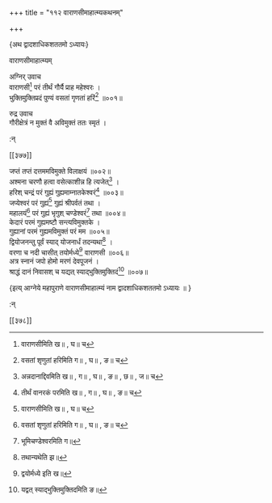 +++
title = "११२ वाराणसीमाहात्म्यकथनम्"

+++

\{अथ द्वादशाधिकशततमो ऽध्यायः\}

वाराणसीमाहात्म्यम्  
    
अग्निर् उवाच  
वाराणसी[^३] परं तीर्थं गौर्यै प्राह महेश्वरः   ।  
भुक्तिमुक्तिप्रदं पुण्यं वसतां गृणतां हरिं[^४]   ॥००१॥  
    
रुद्र उवाच  
गौरीक्षेत्रं न मुक्तं वै अविमुक्तं ततः स्मृतं   ।  
    
:न्  
[^१]: अन्नदानाद्दिवमिति ख॥ , ग॥ , घ॥ , ङ॥ , छ॥ , ज॥ च  
    
[^२]: तीर्थं वानरकं परमिति ख॥ , ग॥ , घ॥ , ङ॥ च  
    
[^३]: वाराणसीमिति ख॥ , घ॥ च  
    
[^४]: वसतां शृणुतां हरिमिति ग॥ , घ॥ , ङ॥ च  

[[३७७]]
    
जप्तं तप्तं दत्तममविमुक्ते विलाक्षयं ॥००२॥  
अश्मना चरणौ हत्वा वसेत्काशीन्न हि त्यजेत्[^१] ।  
हरिश् चन्द्रं परं गुह्यं गुह्यमाम्नातकेश्वरं[^२]   ॥००३॥  
जप्येश्वरं परं गुह्यं[^३] गुह्यं श्रीपर्वतं तथा   ।  
महालयं[^४] परं गुह्यं भृगुश् चण्डेश्वरं[^५] तथा   ॥००४॥  
केदारं परमं गुह्यमष्टौ सन्त्यविमुक्तके ।  
गुह्यानां परमं गुह्यमविमुक्तं परं मम ॥००५॥  
द्वियोजनन्तु पूर्वं स्याद् योजनार्धं तदन्यथा[^६] ।  
वरणा च नदी चासीत् तयोर्मध्ये[^७] वाराणसी ॥००६॥  
अत्र स्नानं जपो होमो मरणं देवपूजनं ।  
श्राद्धं दानं निवासश् च यद्यत् स्याद्भुक्तिमुक्तिदं[^८]   ॥००७॥  
    
\{इत्य् आग्नेये महापुराणे वाराणसीमाहात्म्यं नाम द्वादशाधिकशततमो ऽध्यायः ॥  }
    
:न्  
    
[^१]: काशीं तु न हि सन्त्यजेदिति ज॥  
    
[^२]: परं गुह्यमविमुक्तं परं ममेति ज॥  
    
[^३]: जयेश्वरं परं गुह्यमिति ख॥  
    
[^४]: महाबलमिति क॥  
    
[^५]: भूमिचण्डेश्वरमिति ग॥  
    
[^६]: तथान्यथेति झ॥  
    
[^७]: द्वयोर्मध्ये इति ख॥  
    
[^८]: यद्वत् स्याद्भुक्तिमुक्तिदमिति ङ॥  

[[३७८]]
    